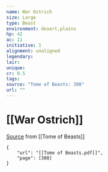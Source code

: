 ```yaml
---
name: War Ostrich
size: Large
type: Beast
environment: desert,plains
hp: 42
ac: 11
initiative: 1
alignment: unaligned
legendary: 
lair: 
unique: 
cr: 0.5
tags: 
source: "Tome of Beasts: 308"
url: ""
---
```

# [[War Ostrich]]

[Source](zotero://open-pdf/library/items/ULEQWHJM?page=308) from [[Tome of Beasts]]

```pdf
{
	"url": "[[Tome of Beasts.pdf]]",
	"page": [308]
}
```


